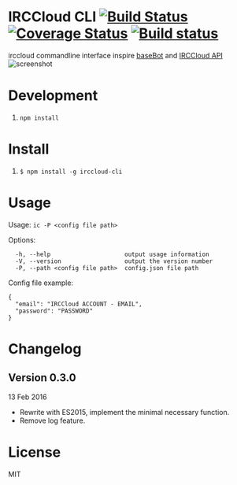 # IRCCloud CLI [![Build Status](https://travis-ci.org/yhsiang/irccloud-cli.svg?branch=master)](https://travis-ci.org/yhsiang/irccloud-cli) [![Coverage Status](https://coveralls.io/repos/github/yhsiang/irccloud-cli/badge.svg?branch=master&refresh=1)](https://coveralls.io/github/yhsiang/irccloud-cli?branch=master) [![Build status](https://ci.appveyor.com/api/projects/status/ahh7upogc1reaitt?svg=true&refresh=1)](https://ci.appveyor.com/project/yhsiang/irccloud-cli)

irccloud commandline interface inspire [baseBot](https://github.com/voldyman/baseBot) and [IRCCloud API](https://github.com/irccloud/irccloud-tools/wiki/API-Overview)
![screenshot](https://raw.github.com/yhsiang/irccloud-cli/master/screenshot.png "screenshot")

# Development
1. `npm install`

# Install
1. `$ npm install -g irccloud-cli`

# Usage
  Usage: `ic -P <config file path>`

  Options:
  ```
    -h, --help                     output usage information
    -V, --version                  output the version number
    -P, --path <config file path>  config.json file path
  ```
  Config file example:
  ```
  {
    "email": "IRCCloud ACCOUNT - EMAIL",
    "password": "PASSWORD"
  }
  ```
#  Changelog

## Version 0.3.0
13 Feb 2016
  * Rewrite with ES2015, implement the minimal necessary function.
  * Remove log feature.

# License
MIT
